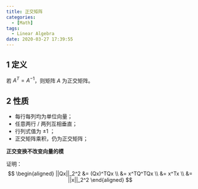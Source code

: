 ```yaml
---
title: 正交矩阵
categories:
  - [Math]
tags:
  - Linear Algebra
date: 2020-03-27 17:39:55
---
```


<!--more-->
## 1 定义
若 $A^T = A^{-1}$，则矩阵 $A$ 为正交矩阵。

## 2 性质
- 每行每列均为单位向量；
- 任意两行 / 两列互相垂直；
- 行列式值为 $\pm 1$ ；
- 正交矩阵乘积，仍为正交矩阵；

**正交变换不改变向量的模**

证明：
$$
\begin{aligned}
||Qx||_2^2 
&= 
(Qx)^TQx \\
&=
x^TQ^TQx \\
&=
x^Tx \\
&=
||x||_2^2
\end{aligned}
$$